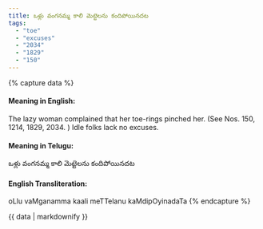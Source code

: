 ```yaml
---
title: ఒళ్లు వంగనమ్మ కాలి మెట్టెలను కందిపోయినదట
tags:
  - "toe"
  - "excuses"
  - "2034"
  - "1829"
  - "150"
---
```


{% capture data %}
#### Meaning in English:
The lazy woman complained that her toe-rings pinched her.
(See Nos. 150, 1214, 1829, 2034. )
Idle folks lack no excuses.

#### Meaning in Telugu:
ఒళ్లు వంగనమ్మ కాలి మెట్టెలను కందిపోయినదట

#### English Transliteration:
oLlu vaMganamma kaali meTTelanu kaMdipOyinadaTa
{% endcapture %}

<div class="notice">{{ data | markdownify }}</div>

